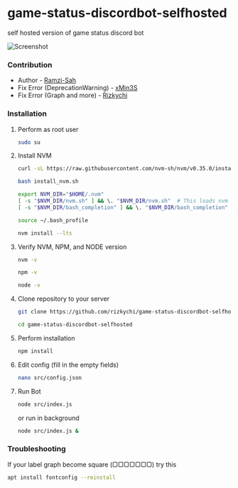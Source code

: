 # game-status-discordbot-selfhosted
self hosted version of game status discord bot

![Screenshot](https://i.ibb.co/s1SCHhp/image.png)
### Contribution
- Author - [Ramzi-Sah](https://github.com/Ramzi-Sah)
- Fix Error (DeprecationWarning) - [xMin3S](https://github.com/xMin3S)
- Fix Error (Graph and more) - [Rizkychi](https://github.com/rizkychi)

### Installation
1. Perform as root user
    ```sh
    sudo su
    ```
2. Install NVM
    ```sh
    curl -sL https://raw.githubusercontent.com/nvm-sh/nvm/v0.35.0/install.sh -o install_nvm.sh
    ```
    ```sh
    bash install_nvm.sh
    ```
    ```sh
    export NVM_DIR="$HOME/.nvm"
    [ -s "$NVM_DIR/nvm.sh" ] && \. "$NVM_DIR/nvm.sh"  # This loads nvm
    [ -s "$NVM_DIR/bash_completion" ] && \. "$NVM_DIR/bash_completion"  # This loads nvm bash_completion
    ```
    ```sh
    source ~/.bash_profile
    ```
    ```sh
    nvm install --lts
    ```
2. Verify NVM, NPM, and NODE version
    ```sh
    nvm -v
    ```
    ```sh
    npm -v
    ```
    ```sh
    node -v
    ````
3. Clone repository to your server
    ```sh
    git clone https://github.com/rizkychi/game-status-discordbot-selfhosted.git
    ```
    ```sh 
    cd game-status-discordbot-selfhosted
    ```
4. Perform installation
    ```sh
    npm install
    ```
5. Edit config (fill in the empty fields)
    ```sh
    nano src/config.json
    ````
6. Run Bot
    ```sh
    node src/index.js
    ```
    or run in background
     ```sh
    node src/index.js &
    ```
### Troubleshooting
If your label graph become square (▢▢▢▢▢▢▢)
try this
```sh
apt install fontconfig --reinstall
```